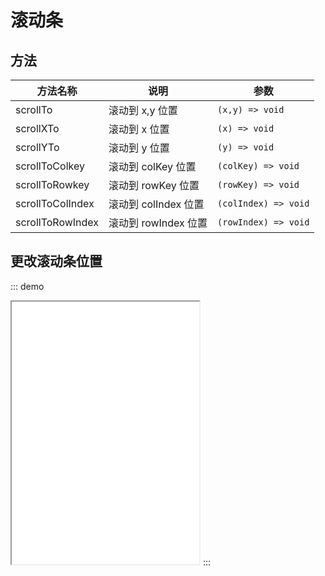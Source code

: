 # 滚动条

## 方法

| 方法名称         | 说明                 | 参数                 |
| ---------------- | -------------------- | -------------------- |
| scrollTo         | 滚动到 x,y 位置      | `(x,y) => void`      |
| scrollXTo        | 滚动到 x 位置        | `(x) => void`        |
| scrollYTo        | 滚动到 y 位置        | `(y) => void`        |
| scrollToColkey   | 滚动到 colKey 位置   | `(colKey) => void`   |
| scrollToRowkey   | 滚动到 rowKey 位置   | `(rowKey) => void`   |
| scrollToColIndex | 滚动到 colIndex 位置 | `(colIndex) => void` |
| scrollToRowIndex | 滚动到 rowIndex 位置 | `(rowIndex) => void` |

## 更改滚动条位置

::: demo

<iframe src="/scroller/base.html" style="min-height:420px"></iframe>
:::
